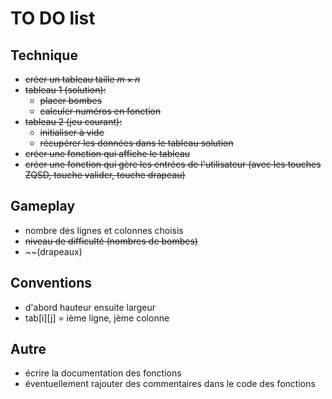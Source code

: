 # TO DO list

## Technique

- ~~créer un tableau taille $m \times n$~~
- ~~tableau 1 (solution):~~
  - ~~placer bombes~~
  - ~~calculer numéros en fonction~~
- ~~tableau 2 (jeu courant):~~
  - ~~initialiser à vide~~
  - ~~récupérer les données dans le tableau solution~~
- ~~créer une fonction qui affiche le tableau~~
- ~~créer une fonction qui gère les entrées de l'utilisateur (avec les touches ZQSD, touche valider, touche drapeau)~~

## Gameplay

- nombre des lignes et colonnes choisis
- ~~niveau de difficulté (nombres de bombes)~~
- ~~(drapeaux)

## Conventions

- d'abord hauteur ensuite largeur
- tab[i][j] = ième ligne, jème colonne

## Autre

- écrire la documentation des fonctions
- éventuellement rajouter des commentaires dans le code des fonctions
